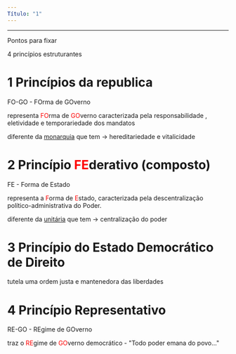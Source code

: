 ```yaml
---
Título: "1"
---
```

---

Pontos para fixar

4 princípios estruturantes

# 1 Princípios da republica
FO-GO - FOrma de GOverno

representa <font color="#ff0000">FO</font>rma de <font color="#ff0000">GO</font>verno caracterizada pela responsabilidade , eletividade e temporariedade dos mandatos

diferente da <u>monarquia</u> que tem -> hereditariedade e vitalicidade

# 2 Princípio <font color="#ff0000">FE</font>derativo (composto)
FE - Forma de Estado

representa a <font color="#ff0000">F</font>orma de <font color="#ff0000">E</font>stado, caracterizada pela descentralização político-administrativa do Poder.

diferente da <u>unitária</u> que tem -> centralização do poder

# 3 Princípio do Estado Democrático de Direito
tutela uma ordem justa e mantenedora das liberdades

# 4 Princípio Representativo
RE-GO - REgime de GOverno

traz o <font color="#ff0000">RE</font>gime de <font color="#ff0000">GO</font>verno democrático - "Todo poder emana do povo..."